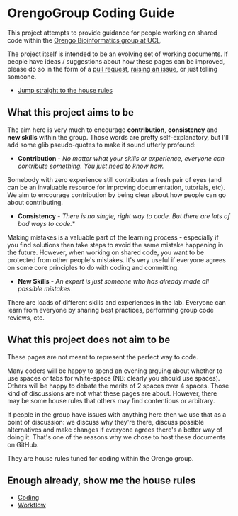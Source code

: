 
OrengoGroup Coding Guide
========================

This project attempts to provide guidance for people working on shared code within the [Orengo Bioinformatics group at UCL](http://www.ucl.ac.uk/orengo-group).

The project itself is intended to be an evolving set of working documents. If people have ideas / suggestions about how these pages can be improved, please do so in the form of a [pull request](https://help.github.com/articles/using-pull-requests/), [raising an issue](https://guides.github.com/features/issues/), or just telling someone.

 * [Jump straight to the house rules](#house-rules)

What this project aims to be
----------------------------

The aim here is very much to encourage **contribution**, **consistency** and **new skills** within the group. Those words are pretty self-explanatory, but I'll add some glib pseudo-quotes to make it sound utterly profound:

 * **Contribution** - *No matter what your skills or experience, everyone can contribute something. You just need to know how.* 
  
  Somebody with zero experience still contributes a fresh pair of eyes (and can be an invaluable resource for improving documentation, tutorials, etc). We aim to encourage contribution by being clear about how people can go about contributing.

 * **Consistency** - *There is no single, right way to code. But there are lots of bad ways to code.**
 
  Making mistakes is a valuable part of the learning process - especially if you find solutions then take steps to avoid the same mistake happening in the future. However, when working on shared code, you want to be protected from other people's mistakes. It's very useful if everyone agrees on some core principles to do with coding and committing.

 * **New Skills** - *An expert is just someone who has already made all possible mistakes*

  There are loads of different skills and experiences in the lab. Everyone can learn from everyone by sharing best practices, performing group code reviews, etc.

What this project does not aim to be
------------------------------------

These pages are not meant to represent the perfect way to code. 

Many coders will be happy to spend an evening arguing about whether to use spaces or tabs for white-space (NB: clearly you should use spaces). Others will be happy to debate the merits of 2 spaces over 4 spaces. Those kind of discussions are not what these pages are about. However, there may be some house rules that others may find contentious or arbitrary.

If people in the group have issues with anything here then we use that as a point of discussion: we discuss why they're there, discuss possible alternatives and make changes if everyone agrees there's a better way of doing it. That's one of the reasons why we chose to host these documents on GitHub.

They are house rules tuned for coding within the Orengo group.

<a name="house-rules"></a>Enough already, show me the house rules
---------------------------------------

 * [Coding](best_practices.md)
 * [Workflow](https://www.atlassian.com/git/tutorials/comparing-workflows/gitflow-workflow)



